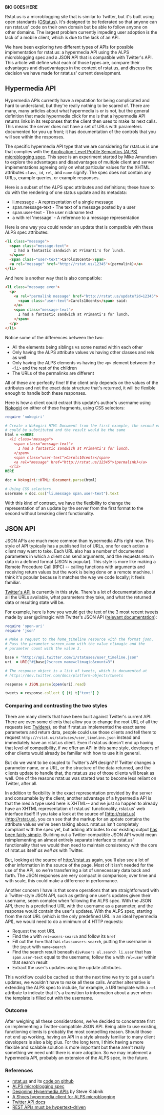 **BIO GOES HERE**

Rstat.us is a microblogging site that is similar to Twitter, but it's built using
open standards ([OStatus](http://ostatus.org/)). It's designed to be federated so
that anyone can run rstat.us' code on their own domain but be able to follow anyone
on other domains. The largest problem currently impeding user adoption is the lack
of a mobile client, which is due to the lack of an API.

We have been exploring two different types of APIs for possible implementation for
rstat.us: a hypermedia API using the ALPS microblogging spec and a JSON API that is
compatible with Twitter's API. This article will define what each of those types are,
compare their advantages and disadvantages in the context of rstat.us, and discuss
the decision we have made for rstat.us' current development.

## Hypermedia API

Hypermedia APIs currently have a reputation for being complicated and hard to
understand, but they're really nothing to be scared of. There are many, many
articles about what hypermedia is or is not, but the general definition that
made hypermedia click for me is that a hypermedia API returns links in its
responses that the client then uses to make its next calls. This means the
server does not have a set of URLs with parameters documented for you up front;
it has documentation of the controls that you will see within the responses.

The specific hypermedia API type that we are considering for rstat.us is one
that complies with the [Application-Level Profile Semantics (ALPS) microblogging
spec](http://amundsen.com/hypermedia/profiles/). This spec is an experiment
started by Mike Amundsen to explore the advantages and disadvantages of multiple
client and server implementations agreeing only on what particular values for
the XHTML attributes `class`, `id`, `rel`, and `name` signify. The spec does not
contain any URLs, example queries, or example responses.

Here is a subset of the ALPS spec attributes and definitions; these have to do
with the rendering of one status update and its metadata:

- li.message - A representation of a single message
- span.message-text - The text of a message posted by a user
- span.user-text - The user nickname text
- a with rel 'message' - A reference to a message representation

Here is one way you could render an update that is compatible with these ALPS spec attributes:

```html
<li class="message">
  <span class="message-text">
    I had a fantastic sandwich at Primanti's for lunch.
  </span>
  <span class="user-text">Carols10cents</span>
  <a rel="message" href="http://rstat.us/12345">(permalink)</a>
</li>
```

And here is another way that is also compatible:

```html
<li class="message even">
  <p>
    <a rel="permalink message" href="http://rstat.us/update?id=12345">
      <span class="user-text">Carols10cents</span> said:
    </a>
    <span class="message-text">
      I had a fantastic sandwich at Primanti's for lunch.
    </span>
  </p>
</li>
```

Notice some of the differences between the two:

- All the elements being siblings vs some nested within each other
- Only having the ALPS attribute values vs having other classes and rels as well
- Only having the ALPS elements vs having the `<p>` element 
between the `<li>` and the rest of the children
- The URLs of the permalinks are different

All of these are perfectly fine! If the client only depends on the values of the
attributes and not the exact data structure that's returned, it will be flexible
enough to handle both these responses.

Here is how a client could extract this update's author's username using
[Nokogiri](http://nokogiri.org) on either of these fragments, using CSS
selectors:

```ruby
require 'nokogiri'

# Create a Nokogiri HTML Document from the first example, the second example 
# could be substituted and the result would be the same
html = <<HERE
  <li class="message">
    <span class="message-text">
      I had a fantastic sandwich at Primanti's for lunch.
    </span>
    <span class="user-text">Carols10cents</span>
    <a rel="message" href="http://rstat.us/12345">(permalink)</a>
  </li>
HERE

doc = Nokogiri::HTML::Document.parse(html)

# Using CSS selectors
username = doc.css("li.message span.user-text").text 
```

With this kind of contract, we have the flexibility to change the representation
of an update by the server from the first format to the second without breaking
client functionality.

## JSON API

JSON APIs are much more common than hypermedia APIs right now. This style of API typically has a published list of URLs, one for each action a client may want to take. Each URL also has a number of documented parameters in which a client can send arguments, and the requests return data in a defined format (JSON is popular). This style is more like making a Remote Procedure Call (RPC) -- calling functions with arguments and receiving return values but the work is being done on a remote machine. I think it's popular because it matches the way we code locally; it feels familiar.

[Twitter's API](https://dev.twitter.com/docs/api) is currently in this style. There's a lot of documentation about all the URLs available, what parameters they take, and what the returned data or resulting state will be.

For example, here is how you would get the text of the 3 most recent tweets made by user @climagic with Twitter's JSON API ([relevant documentation](https://dev.twitter.com/docs/api/1/get/statuses/home_timeline)):

```ruby
require 'open-uri'
require 'json'

# Make a request to the home_timeline resource with the format json.
# Pass the parameter screen_name with the value climagic and the 
# parameter count with the value 3.

base = "http://api.twitter.com/1/statuses/user_timeline.json"
uri  = URI("#{base}?screen_name=climagic&count=3")

# The response object is a list of tweets, which is documented at
# https://dev.twitter.com/docs/platform-objects/tweets

response = JSON.parse(open(uri).read)

tweets = response.collect { |t| t["text"] }
```


### Comparing and contrasting the two styles

There are many clients that have been built against Twitter's current API. There
are even some clients that allow you to change the root URL of all the requests
(ex:
[Twidere](https://play.google.com/store/apps/details?id=org.mariotaku.twidere)),
so that if rstat.us implemented the exact same parameters and return data,
people could use those clients and tell them to request
`http://rstat.us/statuses/user_timeline.json` instead and immediately have an
rstat.us client. Even if rstat.us doesn't end up having that level of
compatibility, if we offer an API in this same style, developers of other
clients would already be familiar with how to use it in general.

But do we want to be coupled to Twitter's API design? If Twitter changes a
parameter name, or a URL, or the structure of the data returned, and the clients
update to handle that, the rstat.us use of those clients will break as well. One
of the reasons rstat.us was started was to become less reliant on Twitter, after
all.

In addition to flexibility in the exact representation provided by the server
and consumable by the client, another advantage of a hypermedia API is that the
media type used here is XHTML-- and we just so happen to already have an XHTML
representation of rstat.us' functionality, rstat.us' web interface itself! If
you take a look at the source of [http://rstat.us](http://rstat.us), you can see
that the markup for an update contains the attribute values we've been talking
about. rstat.us isn't completely compliant with the spec yet, but adding
attributes to our existing output [has been fairly
simple](https://github.com/hotsh/rstat.us/commit/4e234556c73426dc16526883661b3feb1e2f7d9f).
Building out a Twitter-compatible JSON API would mean reimplementing an almost
entirely separate interface to rstat.us' functionality that we would then need
to maintain consistency with the core of rstat.us itself _as well as_ with
Twitter.

But, looking at the source of http://rstat.us again, you'll also see a lot of
other information in the source of the page. Most of it isn't needed for the use
of the API, so we're transferring a lot of unnecessary data back and forth. The
JSON responses are very compact in comparison; over time and with scale, this
could make a difference in performance.

Another concern I have is that some operations that are straightforward with a
Twitter-style JSON API, such as getting one user's updates given their username,
seem complex when following the ALPS spec. With the JSON API, there is a
predefined URL with the username as a parameter, and the response would contain
the user's updates. With the ALPS spec, starting from the root URL (which is the
only predefined URL in an ideal hypermedia API), we would need to do a minimum
of 4 HTTP requests:

- Request the root URL
- Find the `a` with `rel=users-search` and follow its `href`
- Fill out the `form` that has `class=users-search`, putting the username in the `input` with `name=search`
- Find the search result beneath `div#users ul.search li.user` that has `span.user-text` equal to the username; follow the `a` with `rel=user` within that search result
- Extract the user's updates using the update attributes.

This workflow could be cached so that the next time we try to get a user's
updates, we wouldn't have to make all these calls. Another alternative is
extending the ALPS spec to include, for example, a URI template with a `rel`
attribute to indicate that it's a transition to information about a user when
the template is filled out with the username.

### Outcome

After weighing all these considerations, we've decided to concentrate first on
implementing a Twitter-compatible JSON API. Being able to use existing,
functioning clients is probably the most compelling reason. Should those not end
up working, having an API in a style already familiar to many client developers
is also a big plus. For the long term, I think having a more flexible and
scalable solution is more important but these aren't really something we need
until there is more adoption. So we may implement a hypermedia API, probably an
extension of the ALPS spec, in the future.

### References

- [rstat.us](http://rstat.us) and its [code on github](https://github.com/hotsh/rstat.us)
- [ALPS microblogging spec](http://amundsen.com/hypermedia/profiles/)
- [Designing Hypermedia APIs](http://designinghypermediaapis.com) by Steve Klabnik
- [A Shoes hypermedia client for ALPS microblogging](https://gist.github.com/2187514)
- [Twitter API docs](https://dev.twitter.com/docs/api)
- [REST APIs must be hypertext-driven](http://roy.gbiv.com/untangled/2008/rest-apis-must-be-hypertext-driven)
